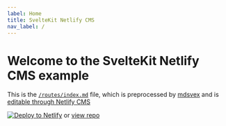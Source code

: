 ```yaml
---
label: Home
title: SvelteKit Netlify CMS
nav_label: /
---
```

# Welcome to the SvelteKit Netlify CMS example

This is the [`/routes/index.md`](/routes/index.md) file, which is preprocessed by [mdsvex](https://mdsvex.com) and is <a href="https://hilarious-valkyrie-fe4e54.netlify.app/admin/#/" target="_blank">editable through Netlify CMS</a>

[![Deploy to Netlify](https://www.netlify.com/img/deploy/button.svg)](https://app.netlify.com/start/deploy?repository=https://github.com/buhrmi/sveltekit-netlify-cms&stack=cms) or [view repo](https://github.com/buhrmi/sveltekit-netlify-cms)